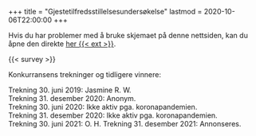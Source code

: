 +++
title = "Gjestetilfredsstillelsesundersøkelse"
lastmod = 2020-10-06T22:00:00
+++

Hvis du har problemer med å bruke skjemaet på denne nettsiden, kan du åpne
den direkte [her {{< ext >}}](https://forms.gle/pe3y4GiMc9Ee9Feb8).

{{< survey >}}

Konkurransens trekninger og tidligere vinnere:

Trekning 30. juni 2019: Jasmine R. W.  
Trekning 31. desember 2020: Anonym.  
Trekning 30. juni 2020: Ikke aktiv pga. koronapandemien.  
Trekning 31. desember 2020: Ikke aktiv pga. koronapandemien.  
Trekning 30. juni 2021: O. H.
Trekning 31. desember 2021: Annonseres.